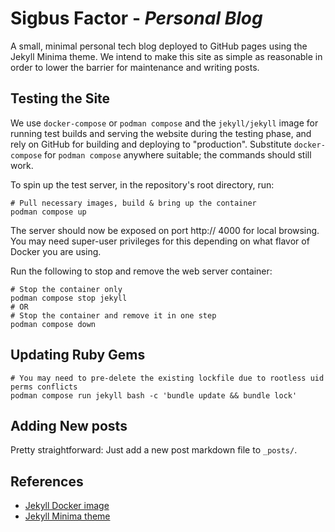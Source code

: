 # Sigbus Factor - _Personal Blog_

A small, minimal personal tech blog deployed to GitHub pages using the Jekyll
Minima theme. We intend to make this site as simple as reasonable in order to
lower the barrier for maintenance and writing posts.

## Testing the Site

We use `docker-compose` or `podman compose` and the `jekyll/jekyll` image for
running test builds and serving the website during the testing phase, and rely
on GitHub for building and deploying to "production". Substitute
`docker-compose` for `podman compose` anywhere suitable; the commands should
still work.

To spin up the test server, in the repository's root directory, run:
```shell
# Pull necessary images, build & bring up the container
podman compose up
```
The server should now be exposed on port http:// 4000 for local browsing. You
may need super-user privileges for this depending on what flavor of Docker you
are using.

Run the following to stop and remove the web server container:
```shell
# Stop the container only
podman compose stop jekyll
# OR
# Stop the container and remove it in one step
podman compose down
```

## Updating Ruby Gems

```shell
# You may need to pre-delete the existing lockfile due to rootless uid perms conflicts
podman compose run jekyll bash -c 'bundle update && bundle lock'
```

## Adding New posts

Pretty straightforward: Just add a new post markdown file to `_posts/`.

## References

 * [Jekyll Docker image](https://hub.docker.com/r/jekyll/jekyll)
 * [Jekyll Minima theme](https://jekyll.github.io/minima)
